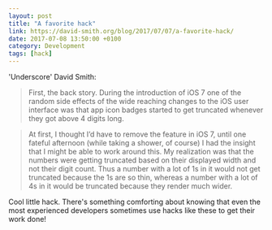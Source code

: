 ```yaml
---
layout: post
title: "A favorite hack"
link: https://david-smith.org/blog/2017/07/07/a-favorite-hack/
date: 2017-07-08 13:50:00 +0100
category: Development
tags: [hack]
---
```


'Underscore' David Smith: 

>First, the back story. During the introduction of iOS 7 one of the random side effects of the wide reaching changes to the iOS user interface was that app icon badges started to get truncated whenever they got above 4 digits long.

>At first, I thought I’d have to remove the feature in iOS 7, until one fateful afternoon (while taking a shower, of course) I had the insight that I might be able to work around this. My realization was that the numbers were getting truncated based on their displayed width and not their digit count. Thus a number with a lot of 1s in it would not get truncated because the 1s are so thin, whereas a number with a lot of 4s in it would be truncated because they render much wider.

Cool little hack. There's something comforting about knowing that even the most experienced developers sometimes use hacks like these to get their work done!
